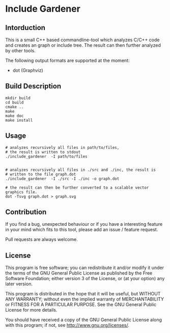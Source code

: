 Include Gardener
=================

Intorduction
-------------
This is a small C++ based commandline-tool which analyzes C/C++ code
and creates an graph or include tree.
The result can then further analyzed by other tools.

The following output formats are supported at the moment:
 - dot (Graphviz)


Build Description
-----------------

```
mkdir build
cd build
cmake ..
make
make doc
make install
```


Usage
-------
```
# analyzes recursively all files in path/to/files,
# the result is written to stdout
./include_gardener  -I path/to/files


# analyzes recursively all files in ./src and ./inc, the result is
# written to the file graph.dot
./include_gardener  -I ./src -I ./inc -o graph.dot

# the result can then be further converted to a scalable vector graphics file.
dot -Tsvg graph.dot > graph.svg

```

Contribution
------------
If you find a bug, unexpected behaviour or if you have a interesting feature
in your mind which fits to this tool, please add an issue / feature request.

Pull requests are always welcome.

License
----------

This program is free software; you can redistribute it
and/or modify it under the terms of the GNU General Public
License as published by the Free Software Foundation;
either version 3 of the License, or (at your option)
any later version.

This program is distributed in the hope that it will
be useful, but WITHOUT ANY WARRANTY; without even the
implied warranty of MERCHANTABILITY or FITNESS FOR A
PARTICULAR PURPOSE. See the GNU General Public License
for more details.

You should have received a copy of the GNU General
Public License along with this program; if not, see
<http://www.gnu.org/licenses/>.

